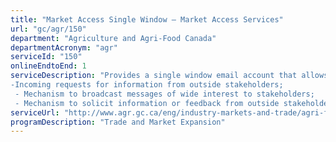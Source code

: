 ```yaml
---
title: "Market Access Single Window – Market Access Services"
url: "gc/agr/150"
department: "Agriculture and Agri-Food Canada"
departmentAcronym: "agr"
serviceId: "150"
onlineEndtoEnd: 1
serviceDescription: "Provides a single window email account that allows for 2-way communication with external stakeholders (industry, provinces, territories) on market access through three functions: 
-Incoming requests for information from outside stakeholders;
 - Mechanism to broadcast messages of wide interest to stakeholders;
 - Mechanism to solicit information or feedback from outside stakeholders"
serviceUrl: "http://www.agr.gc.ca/eng/industry-markets-and-trade/agri-food-trade-services-for-exporters/single-window-contact-for-agri-food-trade-services/?id=1458757288711"
programDescription: "Trade and Market Expansion"
---
```

